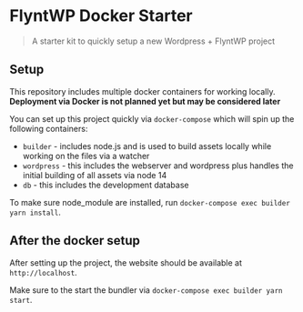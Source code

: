 # FlyntWP Docker Starter

> A starter kit to quickly setup a new Wordpress + FlyntWP project

## Setup

This repository includes multiple docker containers for working locally. **Deployment via Docker is not planned yet but may be considered later**

You can set up this project quickly via `docker-compose` which will spin up the following containers:

- `builder` - includes node.js and is used to build assets locally while working on the files via a watcher
- `wordpress` - this includes the webserver and wordpress plus handles the initial building of all assets via node 14
- `db` - this includes the development database

To make sure node_module are installed, run `docker-compose exec builder yarn install`.

## After the docker setup

After setting up the project, the website should be available at `http://localhost`.

Make sure to the start the bundler via `docker-compose exec builder yarn start`.
